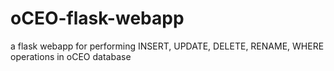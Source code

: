 # oCEO-flask-webapp
a flask webapp for performing INSERT, UPDATE, DELETE, RENAME, WHERE operations in oCEO database
